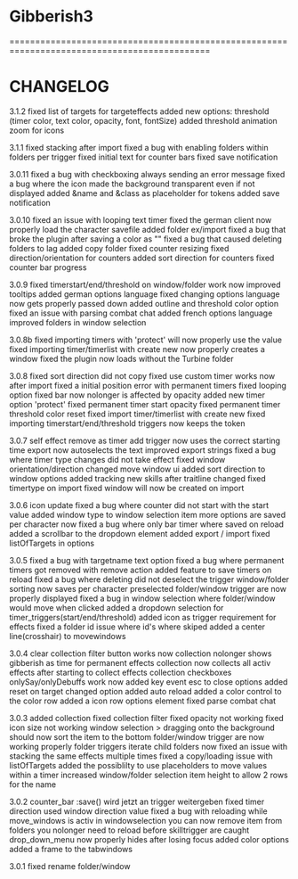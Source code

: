 # Gibberish3
 

=============================================================================================
# CHANGELOG

3.1.2
fixed list of targets for targeteffects
added new options: threshold (timer color, text color, opacity, font, fontSize)
added threshold animation zoom for icons


3.1.1
fixed stacking after import
fixed a bug with enabling folders within folders per trigger
fixed initial text for counter bars
fixed save notification


3.0.11
fixed a bug with checkboxing always sending an error message
fixed a bug where the icon made the background transparent even if not displayed
added &name and &class as placeholder for tokens
added save notification


3.0.10
fixed an issue with looping text timer
fixed the german client now properly load the character savefile
added folder ex/import
fixed a bug that broke the plugin after saving a color as ""
fixed a bug that caused deleting folders to lag
added copy folder
fixed counter resizing
fixed direction/orientation for counters
added sort direction for counters
fixed counter bar progress


3.0.9
fixed timerstart/end/threshold on window/folder work now
improved tooltips
added german options language
fixed changing options language now gets properly passed down
added outline and threshold color option
fixed an issue with parsing combat chat
added french options language
improved folders in window selection


3.0.8b
fixed importing timers with 'protect' will now properly use the value
fixed importing timer/timerlist with create new now properly creates a window
fixed the plugin now loads without the Turbine folder


3.0.8
fixed sort direction did not copy
fixed use custom timer works now after import
fixed a initial position error with permanent timers
fixed looping option
fixed bar now nolonger is affected by opacity
added new timer option 'protect'
fixed permanent timer start opacity
fixed permanent timer threshold color reset
fixed import timer/timerlist with create new
fixed importing timerstart/end/threshold triggers now keeps the token


3.0.7
self effect remove as timer add trigger now uses the correct starting time
export now autoselects the text
improved export strings
fixed a bug where timer type changes did not take effect
fixed window orientation/direction
changed move window ui
added sort direction to window options
added tracking new skills after traitline changed
fixed timertype on import
fixed window will now be created on import


3.0.6
icon update
fixed a bug where counter did not start with the start value
added window type to window selection item
more options are saved per character now
fixed a bug where only bar timer where saved on reload
added a scrollbar to the dropdown element
added export / import
fixed listOfTargets in options


3.0.5
fixed a bug with targetname text option
fixed a bug where permanent timers got removed with remove action
added feature to save timers on reload
fixed a bug where deleting did not deselect the trigger
window/folder sorting now saves per character
preselected folder/window trigger are now properly displayed
fixed a bug in window selection where folder/window would move when clicked
added a dropdown selection for timer_triggers(start/end/threshold)
added icon as trigger requirement for effects
fixed a folder id issue where id's where skiped
added a center line(crosshair) to movewindows


3.0.4
clear collection filter button works now
collection nolonger shows gibberish as time for permanent effects
collection now collects all activ effects after starting to collect effects
collection checkboxes onlySay/onlyDebuffs work now
added key event esc to close options
added reset on target changed option
added auto reload
added a color control to the color row
added a icon row options element
fixed parse combat chat


3.0.3
added collection
fixed collection filter
fixed opacity not working
fixed icon size not working
window selection > dragging onto the background should now sort the item to the bottom
folder/window trigger are now working properly
folder triggers iterate child folders now
fixed an issue with stacking the same effects multiple times
fixed a copy/loading issue with listOfTargets
added the possiblilty to use placeholders to move values within a timer
increased window/folder selection item height to allow 2 rows for the name


3.0.2
counter_bar :save() wird jetzt an trigger weitergeben
fixed timer direction used window direction value
fixed a bug with reloading while move_windows is activ
in windowselection you can now remove item from folders
you nolonger need to reload before skilltrigger are caught
drop_down_menu now properly hides after losing focus
added color options
added a frame to the tabwindows


3.0.1
fixed rename folder/window